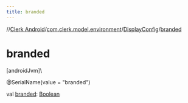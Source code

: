 ```yaml
---
title: branded
---
```

//[Clerk Android](../../../index.html)/[com.clerk.model.environment](../index.html)/[DisplayConfig](index.html)/[branded](branded.html)



# branded



[androidJvm]\




@SerialName(value = &quot;branded&quot;)



val [branded](branded.html): [Boolean](https://kotlinlang.org/api/latest/jvm/stdlib/kotlin-stdlib/kotlin/-boolean/index.html)




